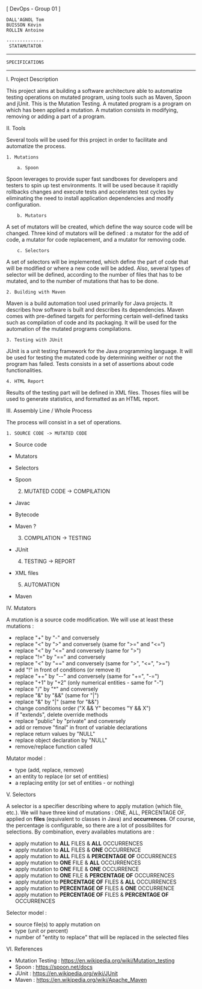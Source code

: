 [ DevOps - Group 01 ]

	DALL'AGNOL Tom
	BUISSON Kévin
	ROLLIN Antoine

	--------------
	 STATAMUTATOR
------------------------
	SPECIFICATIONS
------------------------

I. Project Description

This project aims at building a software architecture able to automatize testing operations on mutated program, 
using tools such as Maven, Spoon and jUnit. This is the Mutation Testing. 
A mutated program is a program on which has been applied a mutation. 
A mutation consists in modifying, removing or adding a part of a program.


II. Tools

Several tools will be used for this project in order to facilitate and automatize the process.

	1. Mutations
	
		a. Spoon 
		
Spoon leverages to provide super fast sandboxes for developers and testers to spin up test environments.
It will be used because it rapidly rollbacks changes and execute tests and accelerates test cycles by eliminating 
the need to install application dependencies and modify configuration.
		
		
		b. Mutators
		
A set of mutators will be created, which define the way source code will be changed. 
Three kind of mutators will be defined : a mutator for the add of code, a mutator for code replacement,
and a mutator for removing code. 		
		
		
		c. Selectors
		
A set of selectors will be implemented, which define the part of code that will be modified 
or where a new code will be added. Also, several types of selector will be defined, according
to the number of files that has to be mutated, and to the number of mutations that has to be done. 
		
	2. Building with Maven

Maven is a build automation tool used primarily for Java projects. It describes how software is built 
and describes its dependencies. Maven comes with pre-defined targets for performing certain well-defined 
tasks such as compilation of code and its packaging.
It will be used for the automation of the mutated programs compilations.

	3. Testing with JUnit

JUnit is a unit testing framework for the Java programming language. 
It will be used for testing the mutated code by determining weither or not the program has failed.
Tests consists in a set of assertions about code functionalities. 

	4. HTML Report
	
Results of the testing part will be defined in XML files. Thoses files will be used to generate statistics, 
and formatted as an HTML report.
	
	
III. Assembly Line / Whole Process

The process will consist in a set of operations.

	1. SOURCE CODE -> MUTATED CODE

- Source code
- Mutators
- Selectors
- Spoon
	
	
	2. MUTATED CODE -> COMPILATION

- Javac
- Bytecode
- Maven ?
	
	
	3. COMPILATION -> TESTING
	
- JUnit
	
	
	4. TESTING -> REPORT

- XML files


	5. AUTOMATION
	
- Maven
		

IV. Mutators

A mutation is a source code modification. We will use at least these mutations :
- replace "+" by "-" and conversely
- replace "<" by ">" and conversely (same for ">=" and "<=")
- replace "<" by "<=" and conversely (same for ">")
- replace "!=" by "==" and conversely
- replace "<" by "==" and conversely (same for ">", "<=", ">=")
- add "!" in front of conditions (or remove it)
- replace "++" by "--" and conversely (same for "+=", "-=")
- replace "+1" by "+2" (only numerical entities - same for "-") 
- replace "/" by "*" and conversely
- replace "&" by "&&" (same for "|")
- replace "&" by "|" (same for "&&")
- change conditions order ("X && Y" becomes "Y && X")
- if "extends", delete override methods
- replace "public" by "private" and conversely
- add or remove "final" in front of variable declarations
- replace return values by "NULL"
- replace object declaration by "NULL"
- remove/replace function called 

Mutator model :
- type (add, replace, remove)
- an entity to replace (or set of entities)
- a replacing entity  (or set of entities - or nothing)


V. Selectors

A selector is a specifier describing where to apply mutation (which file, etc.).
We will have three kind of mutations : ONE, ALL, PERCENTAGE OF, applied on **files** (equivalent to classes in Java) and **occurrences**.
Of course, the percentage is configurable, so there are a lot of possibilites for selections.
By combination, every availables mutations are : 
- apply mutation to **ALL** FILES           & **ALL** OCCURRENCES 
- apply mutation to **ALL** FILES           & **ONE** OCCURRENCE
- apply mutation to **ALL** FILES           & **PERCENTAGE OF** OCCURRENCES
- apply mutation to **ONE** FILE            & **ALL** OCCURRENCES 
- apply mutation to **ONE** FILE            & **ONE** OCCURRENCE
- apply mutation to **ONE** FILE            & **PERCENTAGE OF** OCCURRENCES
- apply mutation to **PERCENTAGE OF** FILES & **ALL** OCCURRENCES 
- apply mutation to **PERCENTAGE OF** FILES & **ONE** OCCURRENCE
- apply mutation to **PERCENTAGE OF** FILES & **PERCENTAGE OF** OCCURRENCES

Selector model :
- source file(s) to apply mutation on
- type (unit or percent)
- number of "entity to replace" that will be replaced in the selected files  


VI. References

- Mutation Testing : https://en.wikipedia.org/wiki/Mutation_testing
- Spoon : https://spoon.net/docs
- JUnit : https://en.wikipedia.org/wiki/JUnit
- Maven : https://en.wikipedia.org/wiki/Apache_Maven
